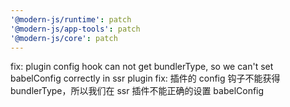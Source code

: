 ```yaml
---
'@modern-js/runtime': patch
'@modern-js/app-tools': patch
'@modern-js/core': patch
---
```


fix: plugin config hook can not get bundlerType, so we can't set babelConfig correctly in ssr plugin
fix: 插件的 config 钩子不能获得 bundlerType，所以我们在 ssr 插件不能正确的设置 babelConfig
